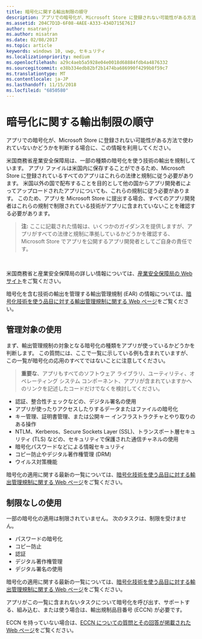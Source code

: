 ```yaml
---
title: 暗号化に関する輸出制限の順守
description: アプリでの暗号化が、Microsoft Store に登録されない可能性がある方法で使われていないかどうかを判断する場合に、この情報を利用してください。
ms.assetid: 204C7D1D-6F08-4AEE-A333-434D715E7617
author: msatranjr
ms.author: misatran
ms.date: 02/08/2017
ms.topic: article
keywords: windows 10, uwp, セキュリティ
ms.localizationpriority: medium
ms.openlocfilehash: a29c4aeb5a5928e04e0018d68884fdb4a4876332
ms.sourcegitcommit: e38b334edb82bf2b1474ba686990f4299b8f59c7
ms.translationtype: MT
ms.contentlocale: ja-JP
ms.lasthandoff: 11/15/2018
ms.locfileid: "6850580"
---
```

# <a name="export-restrictions-on-cryptography"></a>暗号化に関する輸出制限の順守



アプリでの暗号化が、Microsoft Store に登録されない可能性がある方法で使われていないかどうかを判断する場合に、この情報を利用してください。

米国商務省産業安全保障局は、一部の種類の暗号化を使う技術の輸出を規制しています。 アプリ ファイルは米国内に保存することができるため、Microsoft Store に登録されているすべてのアプリはこれらの法律と規制に従う必要があります。 米国以外の国で配布することを目的として他の国からアプリ開発者によってアップロードされたアプリについても、これらの規制に従う必要があります。 このため、アプリを Microsoft Store に提出する場合、すべてのアプリ開発者はこれらの規制で制限されている技術がアプリに含まれていないことを確認する必要があります。

> **注:** ここに記載された情報は、いくつかのガイダンスを提供しますが、アプリがすべての法律と規制に準拠しているかどうかを確認する、Microsoft Store でアプリを公開するアプリ開発者としてご自身の責任です。

 

米国商務省と産業安全保障局の詳しい情報については、[産業安全保障局の Web サイト](http://go.microsoft.com/fwlink/p/?LinkID=245644)をご覧ください。

暗号化を含む技術の輸出を管理する輸出管理規制 (EAR) の情報については、[暗号化技術を使う品目に対する輸出管理規制に関する Web ページ](http://go.microsoft.com/fwlink/p/?LinkID=245645)をご覧ください。

## <a name="governed-uses"></a>管理対象の使用

まず、輸出管理規制の対象となる暗号化の種類をアプリが使っているかどうかを判断します。 この質問には、ここで一覧に示している例も含まれていますが、この一覧が暗号化の応用のすべてではないことに注意してください。

> **重要な**、アプリもすべてのソフトウェア ライブラリ、ユーティリティ、オペレーティング システム コンポーネント、アプリが含まれていますかへのリンクを記述したコードだけでなくを検討してください。

-   認証、整合性チェックなどの、デジタル署名の使用
-   アプリが使ったりアクセスしたりするデータまたはファイルの暗号化
-   キー管理、証明書管理、または公開キー インフラストラクチャとやり取りのある操作
-   NTLM、Kerberos、Secure Sockets Layer (SSL)、トランスポート層セキュリティ (TLS) などの、セキュリティで保護された通信チャネルの使用
-   暗号化パスワードなどによる情報セキュリティ
-   コピー防止やデジタル著作権管理 (DRM)
-   ウイルス対策機能

暗号化の適用に関する最新の一覧については、[暗号化技術を使う品目に対する輸出管理規制に関する Web ページ](http://go.microsoft.com/fwlink/p/?LinkID=245645)をご覧ください。

## <a name="non-restricted-uses"></a>制限なしの使用

一部の暗号化の適用は制限されていません。 次のタスクは、制限を受けません。

-   パスワードの暗号化
-   コピー防止
-   認証
-   デジタル著作権管理
-   デジタル署名の使用

暗号化の適用に関する最新の一覧については、[暗号化技術を使う品目に対する輸出管理規制に関する Web ページ](http://go.microsoft.com/fwlink/p/?LinkID=245645)をご覧ください。

アプリがこの一覧に含まれないタスクについて暗号化を呼び出す、サポートする、組み込む、または使う場合は、輸出規制品目番号 (ECCN) が必要です。

ECCN を持っていない場合は、[ECCN についての質問とその回答が掲載された Web ページ](http://go.microsoft.com/fwlink/p/?LinkID=245646)をご覧ください。
